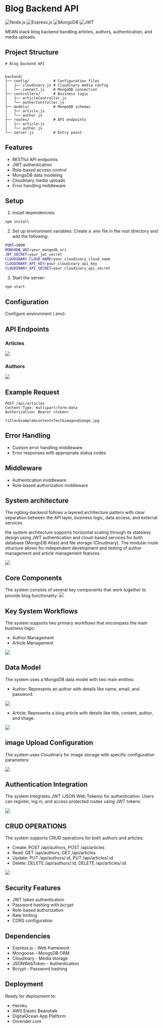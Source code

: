# Blog Backend API

![Node.js](https://img.shields.io/badge/Node.js-18-green)
![Express.js](https://img.shields.io/badge/Express.js-4.21-blue)
![MongoDB](https://img.shields.io/badge/MongoDB-6.0-gold)
![JWT](https://img.shields.io/badge/JWT-Auth-orange)

MEAN stack blog backend handling articles, authors, authentication, and media uploads.

## Project Structure
```
# Blog Backend API


backend/
├── config/           # Configuration files
│   ├── cloudinary.js # Cloudinary media config
│   └── connect.js    # MongoDB connection
├── controllers/      # Business logic
│   ├── articleController.js
│   └── authorController.js
├── models/           # MongoDB schemas
│   ├── article.js
│   └── author.js
├── routes/           # API endpoints
│   ├── article.js
│   └── author.js
└── server.js         # Entry point
```

## Features
- RESTful API endpoints
- JWT authentication
- Role-based access control
- MongoDB data modeling
- Cloudinary media uploads
- Error handling middleware

## Setup
1. Install dependencies:
```bash
npm install
```

2. Set up environment variables:
Create a .env file in the root directory and add the following:
```bash
PORT=3000
MONGODB_URI=your_mongodb_uri
JWT_SECRET=your_jwt_secret
CLOUDINARY_CLOUD_NAME=your_cloudinary_cloud_name
CLOUDINARY_API_KEY=your_cloudinary_api_key
CLOUDINARY_API_SECRET=your_cloudinary_api_secret
```

3. Start the server:
```bash
npm start
```
## Configuration
Configure environment (.env):

## API Endpoints
### Articles
<img src='images/articles.jpg'>

### Authors
<img src='images/authors.jpg'>

## Example Request
```
POST /api/articles
Content-Type: multipart/form-data
Authorization: Bearer <token>

title=Example&content=Test&image=@image.jpg
```

## Error Handling
- Custom error handling middleware
- Error responses with appropriate status codes

## Middleware
- Authentication middleware
- Role-based authorization middleware

## System architecture
The ngblog-backend follows a layered architecture pattern with clear separation between the API layer, business logic, data access, and external services.

the system architecture supports horizontal scaling through its stateless design using JWT authentication and cloud-based services for both database (MongoDB Atlas) and file storage (Cloudinary). The modular route structure allows for independent development and testing of author management and article management features.

<img src='images/architecture.jpg'>

## Core Components

The system consists of several key components that work together to provide blog functionality:
<img src='images/core_component.jpg'>

## Key System Workflows

The system supports two primary workflows that encompass the main business logic:

- Author Management
- Article Management

<img src='images/system-workflow.jpg'>

## Data Model
The system uses a MongoDB data model with two main entities:

- Author: Represents an author with details like name, email, and password.
<img src='images/author-model.jpg'>

- Article: Represents a blog article with details like title, content, author, and image.

<img src='images/article-model.jpg'>

## image Upload Configuration
The system uses Cloudinary for image storage with specific configuration parameters:

<img src='images/image-cloud.jpg'>

## Authentication Integration
The system integrates JWT (JSON Web Tokens) for authentication. Users can register, log in, and access protected routes using JWT tokens.

<img src='images/auth.jpg'>

## CRUD OPERATIONS
The system supports CRUD operations for both authors and articles:

- Create: POST /api/authors, POST /api/articles
- Read: GET /api/authors, GET /api/articles
- Update: PUT /api/authors/:id, PUT /api/articles/:id
- Delete: DELETE /api/authors/:id, DELETE /api/articles/:id


<img src='images/crud.jpg'>



## Security Features
- JWT token authentication
- Password hashing with bcrypt
- Role-based authorization
- Rate limiting
- CORS configuration
## Dependencies
- Express.js - Web framework
- Mongoose - MongoDB ORM
- Cloudinary - Media storage
- JSONWebToken - Authentication
- Bcrypt - Password hashing
## Deployment
Ready for deployment to:

- Heroku
- AWS Elastic Beanstalk
- DigitalOcean App Platform
- Onrender.com
